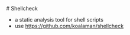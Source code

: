 # Shellcheck

- a static analysis tool for shell scripts 
- use https://github.com/koalaman/shellcheck

